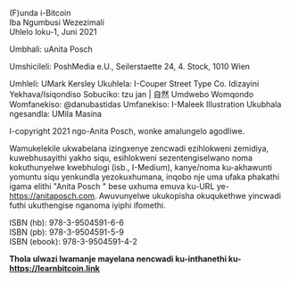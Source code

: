 (F)unda i-Bitcoin                                                              
Iba Ngumbusi Wezezimali                                                               
Uhlelo loku-1, Juni 2021

Umbhali: uAnita Posch

Umshicileli: PoshMedia e.U., Seilerstaette 24, 4. Stock, 1010 Wien

Umhleli: UMark Kersley
Ukuhlela: I-Couper Street Type Co.
Idizayini Yekhava/Isiqondiso Sobuciko: tzu jan | 自然
Umdwebo Womqondo Womfanekiso: @danubastidas
Umfanekiso: I-Maleek Illustration
Ukubhala ngesandla: UMila Masina

I-copyright 2021 ngo-Anita Posch, wonke amalungelo agodliwe.

Wamukelekile ukwabelana izingxenye zencwadi ezihlokweni zemidiya, kuwebhusayithi yakho siqu, esihlokweni sezentengiselwano noma kokuthunyelwe kwebhulogi (isb., I-Medium), kanye/noma ku-akhawunti yomuntu siqu yenkundla yezokuxhumana, inqobo nje uma ufaka phakathi igama elithi "Anita Posch " bese uxhuma emuva ku-URL ye-https://anitaposch.com. Awuvunyelwe ukukopisha okuqukethwe yincwadi futhi ukuthengise nganoma iyiphi ifomethi.

ISBN (hb): 978-3-9504591-6-6  
ISBN (pb): 978-3-9504591-5-9  
ISBN (ebook): 978-3-9504591-4-2

**Thola ulwazi lwamanje mayelana nencwadi ku-inthanethi ku-https://learnbitcoin.link**

